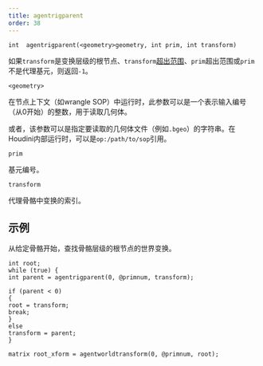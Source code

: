 ```yaml
---
title: agentrigparent
order: 38
---
```

`int  agentrigparent(<geometry>geometry, int prim, int transform)`

如果`transform`是变换层级的根节点、`transform`[超出范围](./agenttransformcount "返回代理基元骨骼中的变换数量")、`prim`超出范围或`prim`不是代理基元，则返回`-1`。

`<geometry>`

在节点上下文（如wrangle SOP）中运行时，此参数可以是一个表示输入编号（从0开始）的整数，用于读取几何体。

或者，该参数可以是指定要读取的几何体文件（例如`.bgeo`）的字符串。在Houdini内部运行时，可以是`op:/path/to/sop`引用。

`prim`

基元编号。

`transform`

代理骨骼中变换的索引。

## 示例

从给定骨骼开始，查找骨骼层级的根节点的世界变换。

```vex
int root;
while (true) {
int parent = agentrigparent(0, @primnum, transform);

if (parent < 0)
{
root = transform;
break;
}
else
transform = parent;
}

matrix root_xform = agentworldtransform(0, @primnum, root);

```
